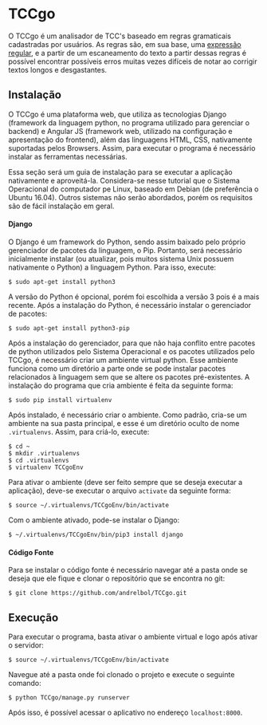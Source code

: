 # TCCgo
O TCCgo é um analisador de TCC's baseado em regras gramaticais cadastradas por usuários. As regras são, em sua base, uma [expressão regular](https://en.wikipedia.org/wiki/Regular_expression), e a partir de um escaneamento do texto a partir dessas regras é possível encontrar possíveis erros muitas vezes difíceis de notar ao corrigir textos longos e desgastantes.

## Instalação
O TCCgo é uma plataforma web, que utiliza as tecnologias Django (framework da linguagem python, no programa utilizado para gerenciar o backend) e Angular JS (framework web, utilizado na configuração e apresentação do frontend), além das linguagens HTML, CSS, nativamente suportadas pelos Browsers. Assim, para executar o programa é necessário instalar as ferramentas necessárias.

Essa seção será um guia de instalação para se executar a aplicação nativamente e aproveitá-la. Considera-se nesse tutorial que o Sistema Operacional do computador pe Linux, baseado em Debian (de preferência o Ubuntu 16.04). Outros sistemas não serão abordados, porém os requisitos são de fácil instalação em geral.

#### Django
O Django é um framework do Python, sendo assim baixado pelo próprio gerenciador de pacotes da linguagem, o Pip. Portanto, será necessário inicialmente instalar (ou atualizar, pois muitos sistema Unix possuem nativamente o Python) a linguagem Python. Para isso, execute:
```
$ sudo apt-get install python3
```
A versão do Python é opcional, porém foi escolhida a versão 3 pois é a mais recente. Após a instalação do Python, é necessário instalar o gerenciador de pacotes:
```
$ sudo apt-get install python3-pip
```
Após a instalação do gerenciador, para que não haja conflito entre pacotes de python utilizados pelo Sistema Operacional e os pacotes utilizados pelo TCCgo, é necessário criar um ambiente virtual python. Esse ambiente funciona como um diretório a parte onde se pode instalar pacotes relacionados à linguagem sem que se altere os pacotes pré-existentes. A instalação do programa que cria ambiente é feita da seguinte forma:
```
$ sudo pip install virtualenv
```
Após instalado, é necessário criar o ambiente. Como padrão, cria-se um ambiente na sua pasta principal, e esse é um diretório oculto de nome `.virtualenvs`. Assim, para criá-lo, execute:
```
$ cd ~
$ mkdir .virtualenvs
$ cd .virtualenvs
$ virtualenv TCCgoEnv
```
Para ativar o ambiente (deve ser feito sempre que se deseja executar a aplicação), deve-se executar o arquivo `activate` da seguinte forma:
```
$ source ~/.virtualenvs/TCCgoEnv/bin/activate
```
Com o ambiente ativado, pode-se instalar o Django:
```
$ ~/.virtualenvs/TCCgoEnv/bin/pip3 install django
```

#### Código Fonte
Para se instalar o código fonte é necessário navegar até a pasta onde se deseja que ele fique e clonar o repositório que se encontra no git:
```
$ git clone https://github.com/andrelbol/TCCgo.git
```

## Execução
Para executar o programa, basta ativar o ambiente virtual e logo após ativar o servidor:
```
$ source ~/.virtualenvs/TCCgoEnv/bin/activate
```
Navegue até a pasta onde foi clonado o projeto e execute o seguinte comando:
```
$ python TCCgo/manage.py runserver
```
Após isso, é possível acessar o aplicativo no endereço `localhost:8000`.
